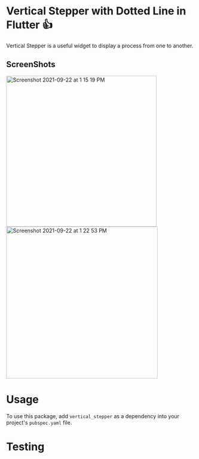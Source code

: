 # Vertical Stepper with Dotted Line in Flutter :+1:

Vertical Stepper is a useful widget to display a process from one to another.

## ScreenShots

<img width="402" alt="Screenshot 2021-09-22 at 1 15 19 PM" src="https://user-images.githubusercontent.com/65483068/134288040-cdb45096-9565-424b-994f-cb71441e472a.png">

<img width="405" alt="Screenshot 2021-09-22 at 1 22 53 PM" src="https://user-images.githubusercontent.com/65483068/134288073-d172411f-9aca-43cd-acff-2291d949cdd5.png">

# Usage

To use this package, add ```vertical_stepper``` as a dependency into your project's ```pubspec.yaml``` file.

# Testing 